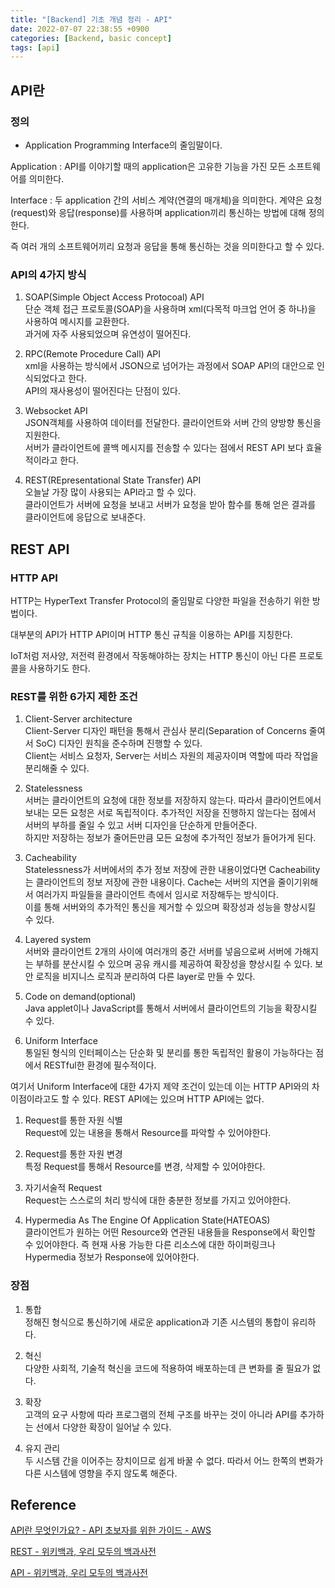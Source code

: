 ```yaml
---
title: "[Backend] 기초 개념 정리 - API"
date: 2022-07-07 22:38:55 +0900
categories: [Backend, basic concept]
tags: [api]
---
```


## API란

### 정의

- Application Programming Interface의 줄임말이다.

Application : API를 이야기할 때의 application은 고유한 기능을 가진 모든 소프트웨어를 의미한다.

Interface : 두 application 간의 서비스 계약(연결의 매개체)을 의미한다. 계약은 요청(request)와 응답(response)를 사용하며 application끼리 통신하는 방법에 대해 정의한다.

즉 여러 개의 소프트웨어끼리 요청과 응답을 통해 통신하는 것을 의미한다고 할 수 있다.

### API의 4가지 방식

1. SOAP(Simple Object Access Protocoal) API  
   단순 객체 접근 프로토콜(SOAP)을 사용하며 xml(다목적 마크업 언어 중 하나)을 사용하여 메시지를 교환한다.  
   과거에 자주 사용되었으며 유연성이 떨어진다.

2. RPC(Remote Procedure Call) API  
   xml을 사용하는 방식에서 JSON으로 넘어가는 과정에서 SOAP API의 대안으로 인식되었다고 한다.  
   API의 재사용성이 떨어진다는 단점이 있다.

3. Websocket API  
   JSON객체를 사용하여 데이터를 전달한다. 클라이언트와 서버 간의 양방향 통신을 지원한다.  
   서버가 클라이언트에 콜백 메시지를 전송할 수 있다는 점에서 REST API 보다 효율적이라고 한다.

4. REST(REpresentational State Transfer) API  
   오늘날 가장 많이 사용되는 API라고 할 수 있다.  
   클라이언트가 서버에 요청을 보내고 서버가 요청을 받아 함수를 통해 얻은 결과를 클라이언트에 응답으로 보내준다.

## REST API

### HTTP API

HTTP는 HyperText Transfer Protocol의 줄임말로 다양한 파일을 전송하기 위한 방법이다.

대부분의 API가 HTTP API이며 HTTP 통신 규칙을 이용하는 API를 지칭한다.

IoT처럼 저사양, 저전력 환경에서 작동해야하는 장치는 HTTP 통신이 아닌 다른 프로토콜을 사용하기도 한다.

### REST를 위한 6가지 제한 조건

1. Client-Server architecture  
    Client-Server 디자인 패턴을 통해서 관심사 분리(Separation of Concerns 줄여서 SoC) 디자인 원칙을 준수하며 진행할 수 있다.  
   Client는 서비스 요청자, Server는 서비스 자원의 제공자이며 역할에 따라 작업을 분리해줄 수 있다.

2. Statelessness  
    서버는 클라이언트의 요청에 대한 정보를 저장하지 않는다. 따라서 클라이언트에서 보내는 모든 요청은 서로 독립적이다. 추가적인 저장을 진행하지 않는다는 점에서 서버의 부하를 줄일 수 있고 서버 디자인을 단순하게 만들어준다.  
   하지만 저장하는 정보가 줄어든만큼 모든 요청에 추가적인 정보가 들어가게 된다.

3. Cacheability  
    Statelessness가 서버에서의 추가 정보 저장에 관한 내용이었다면 Cacheability는 클라이언트의 정보 저장에 관한 내용이다. Cache는 서버의 지연을 줄이기위해서 여러가지 파일들을 클라이언트 측에서 임시로 저장해두는 방식이다.  
   이를 통해 서버와의 추가적인 통신을 제거할 수 있으며 확장성과 성능을 향상시킬 수 있다.

4. Layered system  
   서버와 클라이언트 2개의 사이에 여러개의 중간 서버를 넣음으로써 서버에 가해지는 부하를 분산시킬 수 있으며 공유 캐시를 제공하여 확장성을 향상시킬 수 있다. 보안 로직을 비지니스 로직과 분리하여 다른 layer로 만들 수 있다.

5. Code on demand(optional)  
   Java applet이나 JavaScript를 통해서 서버에서 클라이언트의 기능을 확장시킬 수 있다.

6. Uniform Interface  
   통일된 형식의 인터페이스는 단순화 및 분리를 통한 독립적인 활용이 가능하다는 점에서 RESTful한 환경에 필수적이다.

여기서 Uniform Interface에 대한 4가지 제약 조건이 있는데 이는 HTTP API와의 차이점이라고도 할 수 있다. REST API에는 있으며 HTTP API에는 없다.

1. Request를 통한 자원 식별  
   Request에 있는 내용을 통해서 Resource를 파악할 수 있어야한다.

2. Request를 통한 자원 변경  
   특정 Request를 통해서 Resource를 변경, 삭제할 수 있어야한다.

3. 자기서술적 Request  
   Request는 스스로의 처리 방식에 대한 충분한 정보를 가지고 있어야한다.

4. Hypermedia As The Engine Of Application State(HATEOAS)  
   클라이언트가 원하는 어떤 Resource와 연관된 내용들을 Response에서 확인할 수 있어야한다. 즉 현재 사용 가능한 다른 리소스에 대한 하이퍼링크나 Hypermedia 정보가 Response에 있어야한다.

### 장점

1. 통합  
   정해진 형식으로 통신하기에 새로운 application과 기존 시스템의 통합이 유리하다.

2. 혁신  
   다양한 사회적, 기술적 혁신을 코드에 적용하여 배포하는데 큰 변화를 줄 필요가 없다.

3. 확장  
   고객의 요구 사항에 따라 프로그램의 전체 구조를 바꾸는 것이 아니라 API를 추가하는 선에서 다양한 확장이 일어날 수 있다.

4. 유지 관리  
   두 시스템 간을 이어주는 장치이므로 쉽게 바꿀 수 없다. 따라서 어느 한쪽의 변화가 다른 시스템에 영향을 주지 않도록 해준다.

## Reference

[API란 무엇인가요? - API 초보자를 위한 가이드 - AWS](https://aws.amazon.com/ko/what-is/api/)

[REST - 위키백과, 우리 모두의 백과사전](https://ko.wikipedia.org/wiki/REST)

[API - 위키백과, 우리 모두의 백과사전](https://ko.wikipedia.org/wiki/API)
